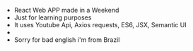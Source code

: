  * React Web APP made in a Weekend 
 * Just for learning purposes
 * It uses Youtube Api, Axios requests, ES6, JSX, Semantic UI
 * 
 * Sorry for bad english i'm from Brazil 
